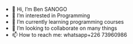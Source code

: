 - 👋 Hi, I’m Ben SANOGO
- 👀 I’m interested in Programming
- 🌱 I’m currently learning programming courses
- 💞️ I’m looking to collaborate on many things
- 📫 How to reach me: whatsapp+226 73960986

<!---
BenSANOGO/BenSANOGO is a ✨ special ✨ repository because its `README.md` (this file) appears on your GitHub profile.
You can click the Preview link to take a look at your changes.
--->
